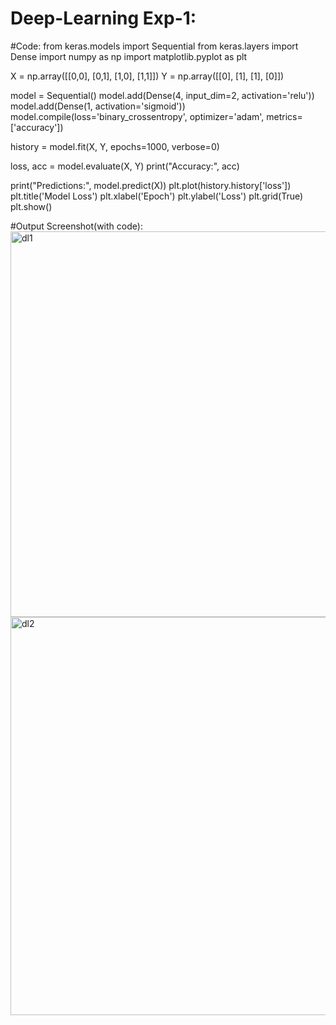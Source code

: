 # Deep-Learning Exp-1:
#Code:
from keras.models import Sequential
from keras.layers import Dense
import numpy as np
import matplotlib.pyplot as plt

X = np.array([[0,0], [0,1], [1,0], [1,1]])
Y = np.array([[0], [1], [1], [0]])

model = Sequential()
model.add(Dense(4, input_dim=2, activation='relu'))
model.add(Dense(1, activation='sigmoid'))
model.compile(loss='binary_crossentropy', optimizer='adam', metrics=['accuracy'])

history = model.fit(X, Y, epochs=1000, verbose=0)

loss, acc = model.evaluate(X, Y)
print("Accuracy:", acc)

print("Predictions:", model.predict(X))
plt.plot(history.history['loss'])
plt.title('Model Loss')
plt.xlabel('Epoch')
plt.ylabel('Loss')
plt.grid(True)
plt.show()

#Output Screenshot(with code):
<img width="1514" height="617" alt="dl1" src="https://github.com/user-attachments/assets/8d1cf3e8-6e67-4051-ad65-8299f8d8d25f" />
<img width="1492" height="637" alt="dl2" src="https://github.com/user-attachments/assets/0239e2d4-52cc-4ab5-8974-6677b09f7e97" />

